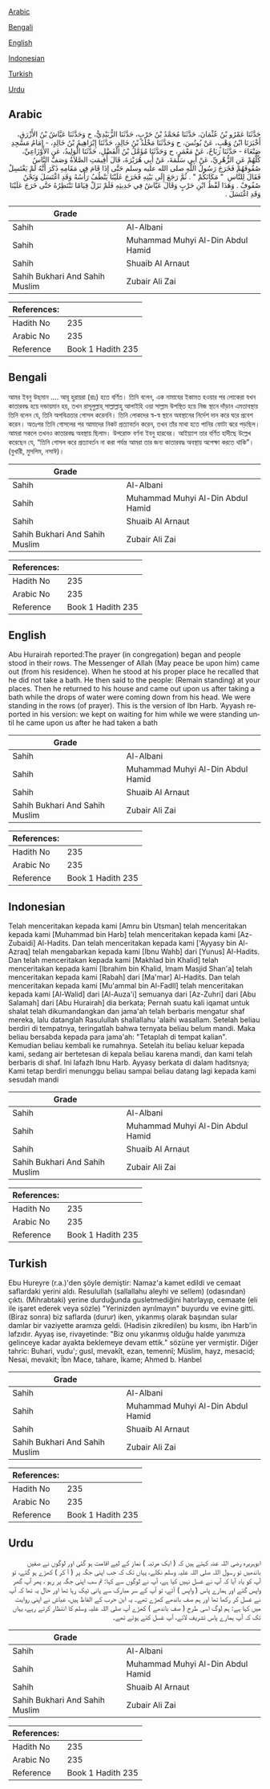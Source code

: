 [Arabic](#arabic)

[Bengali](#bengali)

[English](#english)

[Indonesian](#indonesian)

[Turkish](#turkish)

[Urdu](#urdu)

## Arabic


<div dir="rtl" lang="ar" style={{fontSize:'larger',backgroundColor:'#f8f9fa',padding:20}}>
حَدَّثَنَا عَمْرُو بْنُ عُثْمَانَ، حَدَّثَنَا مُحَمَّدُ بْنُ حَرْبٍ، حَدَّثَنَا الزُّبَيْدِيُّ، ح وَحَدَّثَنَا عَيَّاشُ بْنُ الأَزْرَقِ، أَخْبَرَنَا ابْنُ وَهْبٍ، عَنْ يُونُسَ، ح وَحَدَّثَنَا مَخْلَدُ بْنُ خَالِدٍ، حَدَّثَنَا إِبْرَاهِيمُ بْنُ خَالِدٍ، - إِمَامُ مَسْجِدِ صَنْعَاءَ - حَدَّثَنَا رَبَاحٌ، عَنْ مَعْمَرٍ، ح وَحَدَّثَنَا مُؤَمَّلُ بْنُ الْفَضْلِ، حَدَّثَنَا الْوَلِيدُ، عَنِ الأَوْزَاعِيِّ، كُلُّهُمْ عَنِ الزُّهْرِيِّ، عَنْ أَبِي سَلَمَةَ، عَنْ أَبِي هُرَيْرَةَ، قَالَ أُقِيمَتِ الصَّلاَةُ وَصَفَّ النَّاسُ صُفُوفَهُمْ فَخَرَجَ رَسُولُ اللَّهِ صلى الله عليه وسلم حَتَّى إِذَا قَامَ فِي مَقَامِهِ ذَكَرَ أَنَّهُ لَمْ يَغْتَسِلْ فَقَالَ لِلنَّاسِ ‏ "‏ مَكَانَكُمْ ‏"‏ ‏.‏ ثُمَّ رَجَعَ إِلَى بَيْتِهِ فَخَرَجَ عَلَيْنَا يَنْطُفُ رَأْسُهُ وَقَدِ اغْتَسَلَ وَنَحْنُ صُفُوفٌ ‏.‏ وَهَذَا لَفْظُ ابْنِ حَرْبٍ وَقَالَ عَيَّاشٌ فِي حَدِيثِهِ فَلَمْ نَزَلْ قِيَامًا نَنْتَظِرُهُ حَتَّى خَرَجَ عَلَيْنَا وَقَدِ اغْتَسَلَ ‏.‏
</div>
<div style={{backgroundColor:'#f8f9fa',padding:20, marginBottom: 10}}><table> <thead> <tr> <th>Grade</th> <th></th> </tr> </thead> <tbody> <tr><td>Sahih</td><td>Al-Albani</td></tr><tr><td>Sahih</td><td>Muhammad Muhyi Al-Din Abdul Hamid</td></tr><tr><td>Sahih</td><td>Shuaib Al Arnaut</td></tr><tr><td>Sahih Bukhari And Sahih Muslim</td><td>Zubair Ali Zai</td></tr></tbody></table><table> <thead> <tr> <th>References:</th> <th></th> </tr> </thead> <tbody><tr><td>Hadith No</td><td>235</td></tr><tr><td>Arabic No</td><td>235</td></tr><tr><td>Reference</td><td>Book 1 Hadith 235</td></tr></tbody></table></div>

## Bengali


<div dir="ltr" lang="bn" style={{fontSize:'larger',backgroundColor:'#f8f9fa',padding:20}}>
আমর ইবনু উছমান .... আবূ হুরায়রা (রাঃ) হতে বর্ণিত। তিনি বলেন, এক নামাযের ইকামত হওয়ার পর লোকেরা যখন কাতারবদ্ধ হয়ে দন্ডায়মান হয়, তখন রাসূলুল্লাহ্ সাল্লাল্লাহু আলাইহি ওয়া সাল্লাম উপস্থিত হয়ে নিজ স্থানে দাঁড়ান এমতাবস্থায় তিনি বলেন যে, তিনি অপবিত্রতার গোসল করেননি। তিনি লোকদের স্ব-স্ব স্থানে অবস্থানের নির্দেশ দান করে ঘরে প্রবেশ করেন। অতঃপর তিনি গোসলের পর আমাদের নিকট প্রত্যাবর্তন করেন, তখন তাঁর মাথা হতে পানির ফোটা ঝরে পড়ছিল। আমরা সকলে তখনও কাতারবদ্ধ অবস্থায় ছিলাম। উপরোক্ত বর্ণনা ইবনু হারবের। আইয়্যাশ তার বর্ণিত হাদীছে উল্লেখ করেছেন যে, “তিনি গোসল করে প্রত্যাবর্তন না করা পর্যন্ত আমরা তার জন্য কাতারবদ্ধ অবস্থায় অপেক্ষা করতে থাকি”। (বুখারী, মুসলিম, নসাঈ)।
</div>
<div style={{backgroundColor:'#f8f9fa',padding:20, marginBottom: 10}}><table> <thead> <tr> <th>Grade</th> <th></th> </tr> </thead> <tbody> <tr><td>Sahih</td><td>Al-Albani</td></tr><tr><td>Sahih</td><td>Muhammad Muhyi Al-Din Abdul Hamid</td></tr><tr><td>Sahih</td><td>Shuaib Al Arnaut</td></tr><tr><td>Sahih Bukhari And Sahih Muslim</td><td>Zubair Ali Zai</td></tr></tbody></table><table> <thead> <tr> <th>References:</th> <th></th> </tr> </thead> <tbody><tr><td>Hadith No</td><td>235</td></tr><tr><td>Arabic No</td><td>235</td></tr><tr><td>Reference</td><td>Book 1 Hadith 235</td></tr></tbody></table></div>

## English


<div dir="ltr" lang="en" style={{fontSize:'larger',backgroundColor:'#f8f9fa',padding:20}}>
Abu Hurairah reported:The prayer (in congregation) began and people stood in their rows. The Messenger of Allah (May peace be upon him) came out (from his residence). When he stood at his proper place he recalled that he did not take a bath. He then said to the people: (Remain standing) at your places. Then he returned to his house and came out upon us after taking a bath while the drops of water were coming down from his head. We were standing in the rows (of prayer). This is the version of Ibn Harb. ‘Ayyash reported in his version: we kept on waiting for him while we were standing until he came upon us after he had taken a bath
</div>
<div style={{backgroundColor:'#f8f9fa',padding:20, marginBottom: 10}}><table> <thead> <tr> <th>Grade</th> <th></th> </tr> </thead> <tbody> <tr><td>Sahih</td><td>Al-Albani</td></tr><tr><td>Sahih</td><td>Muhammad Muhyi Al-Din Abdul Hamid</td></tr><tr><td>Sahih</td><td>Shuaib Al Arnaut</td></tr><tr><td>Sahih Bukhari And Sahih Muslim</td><td>Zubair Ali Zai</td></tr></tbody></table><table> <thead> <tr> <th>References:</th> <th></th> </tr> </thead> <tbody><tr><td>Hadith No</td><td>235</td></tr><tr><td>Arabic No</td><td>235</td></tr><tr><td>Reference</td><td>Book 1 Hadith 235</td></tr></tbody></table></div>

## Indonesian


<div dir="ltr" lang="id" style={{fontSize:'larger',backgroundColor:'#f8f9fa',padding:20}}>
Telah menceritakan kepada kami [Amru bin Utsman] telah menceritakan kepada kami [Muhammad bin Harb] telah menceritakan kepada kami [Az-Zubaidi] Al-Hadits. Dan telah menceritakan kepada kami ['Ayyasy bin Al-Azraq] telah mengabarkan kepada kami [Ibnu Wahb] dari [Yunus] Al-Hadits. Dan telah menceritakan kepada kami [Makhlad bin Khalid] telah menceritakan kepada kami [Ibrahim bin Khalid, Imam Masjid Shan'a] telah menceritakan kepada kami [Rabah] dari [Ma'mar] Al-Hadits. Dan telah menceritakan kepada kami [Mu'ammal bin Al-Fadll] telah menceritakan kepada kami [Al-Walid] dari [Al-Auza'i] semuanya dari [Az-Zuhri] dari [Abu Salamah] dari [Abu Hurairah] dia berkata; Pernah suatu kali iqamat untuk shalat telah dikumandangkan dan jama'ah telah berbaris mengatur shaf mereka, lalu datanglah Rasulullah shallallahu 'alaihi wasallam. Setelah beliau berdiri di tempatnya, teringatlah bahwa ternyata beliau belum mandi. Maka beliau bersabda kepada para jama'ah: "Tetaplah di tempat kalian". Kemudian beliau kembali ke rumahnya. Setelah itu beliau keluar kepada kami, sedang air bertetesan di kepala beliau karena mandi, dan kami telah berbaris di shaf. Ini lafazh Ibnu Harb. Ayyasy berkata di dalam haditsnya; Kami tetap berdiri menunggu beliau sampai beliau datang lagi kepada kami sesudah mandi
</div>
<div style={{backgroundColor:'#f8f9fa',padding:20, marginBottom: 10}}><table> <thead> <tr> <th>Grade</th> <th></th> </tr> </thead> <tbody> <tr><td>Sahih</td><td>Al-Albani</td></tr><tr><td>Sahih</td><td>Muhammad Muhyi Al-Din Abdul Hamid</td></tr><tr><td>Sahih</td><td>Shuaib Al Arnaut</td></tr><tr><td>Sahih Bukhari And Sahih Muslim</td><td>Zubair Ali Zai</td></tr></tbody></table><table> <thead> <tr> <th>References:</th> <th></th> </tr> </thead> <tbody><tr><td>Hadith No</td><td>235</td></tr><tr><td>Arabic No</td><td>235</td></tr><tr><td>Reference</td><td>Book 1 Hadith 235</td></tr></tbody></table></div>

## Turkish


<div dir="ltr" lang="tr" style={{fontSize:'larger',backgroundColor:'#f8f9fa',padding:20}}>
Ebu Hureyre (r.a.)'den şöyle demiştir: Namaz'a kamet edildi ve cemaat saflardaki yerini aldı. Resulullah (sallallahu aleyhi ve sellem) (odasından) çıktı. (Mihrabtaki) yerine durduğunda gusletmediğini hatırlayıp, cemaate (eli ile işaret ederek veya sözle) "Yerinizden ayrılmayın" buyurdu ve evine gitti. (Biraz sonra) biz saflarda (durur) iken, yıkanmış olarak başından sular damlar bir vaziyette aramıza geldi. (Hadisin zikredilen) bu kısmı, ibn Harb'in lafzıdır. Ayyaş ise, rivayetinde: "Biz onu yıkanmış olduğu halde yanımıza gelinceye kadar ayakta beklemeye devam ettik." sözüne yer vermiştir. Diğer tahric: Buhari, vudu'; gusl, mevakît, ezan, temennî; Müslim, hayz, mesacid; Nesai, mevakit; Îbn Mace, tahare, İkame; Ahmed b. Hanbel
</div>
<div style={{backgroundColor:'#f8f9fa',padding:20, marginBottom: 10}}><table> <thead> <tr> <th>Grade</th> <th></th> </tr> </thead> <tbody> <tr><td>Sahih</td><td>Al-Albani</td></tr><tr><td>Sahih</td><td>Muhammad Muhyi Al-Din Abdul Hamid</td></tr><tr><td>Sahih</td><td>Shuaib Al Arnaut</td></tr><tr><td>Sahih Bukhari And Sahih Muslim</td><td>Zubair Ali Zai</td></tr></tbody></table><table> <thead> <tr> <th>References:</th> <th></th> </tr> </thead> <tbody><tr><td>Hadith No</td><td>235</td></tr><tr><td>Arabic No</td><td>235</td></tr><tr><td>Reference</td><td>Book 1 Hadith 235</td></tr></tbody></table></div>

## Urdu


<div dir="rtl" lang="ur" style={{fontSize:'larger',backgroundColor:'#f8f9fa',padding:20}}>
ابوہریرہ رضی اللہ عنہ کہتے ہیں کہ ( ایک مرتبہ ) نماز کے لیے اقامت ہو گئی اور لوگوں نے صفیں باندھیں تو رسول اللہ صلی اللہ علیہ وسلم نکلے، یہاں تک کہ جب اپنی جگہ پر ( آ کر ) کھڑے ہو گئے، تو آپ کو یاد آیا کہ آپ نے غسل نہیں کیا ہے، آپ نے لوگوں سے کہا: تم سب اپنی جگہ پر رہو ، پھر آپ گھر واپس گئے اور ہمارے پاس ( واپس ) آئے، تو آپ کے سر مبارک سے پانی ٹپک رہا تھا اور حال یہ تھا کہ آپ نے غسل کر رکھا تھا اور ہم صف باندھے کھڑے تھے۔ یہ ابن حرب کے الفاظ ہیں، عیاش نے اپنی روایت میں کہا ہے: ہم لوگ اسی طرح ( صف باندھے ) کھڑے آپ صلی اللہ علیہ وسلم کا انتظار کرتے رہے، یہاں تک کہ آپ ہمارے پاس تشریف لائے، آپ غسل کئے ہوئے تھے۔
</div>
<div style={{backgroundColor:'#f8f9fa',padding:20, marginBottom: 10}}><table> <thead> <tr> <th>Grade</th> <th></th> </tr> </thead> <tbody> <tr><td>Sahih</td><td>Al-Albani</td></tr><tr><td>Sahih</td><td>Muhammad Muhyi Al-Din Abdul Hamid</td></tr><tr><td>Sahih</td><td>Shuaib Al Arnaut</td></tr><tr><td>Sahih Bukhari And Sahih Muslim</td><td>Zubair Ali Zai</td></tr></tbody></table><table> <thead> <tr> <th>References:</th> <th></th> </tr> </thead> <tbody><tr><td>Hadith No</td><td>235</td></tr><tr><td>Arabic No</td><td>235</td></tr><tr><td>Reference</td><td>Book 1 Hadith 235</td></tr></tbody></table></div>